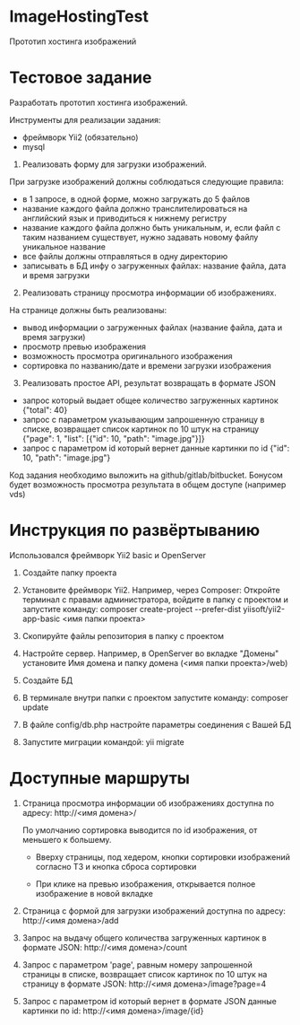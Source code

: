 # ImageHostingTest

Прототип хостинга изображений

# Тестовое задание

Разработать прототип хостинга изображений.

Инструменты для реализации задания:

- фреймворк Yii2 (обязательно)
- mysql

1. Реализовать форму для загрузки изображений.

При загрузке изображений должны соблюдаться следующие правила:

- в 1 запросе, в одной форме, можно загружать до 5 файлов
- название каждого файла должно транслителироваться на английский язык и приводиться к нижнему регистру
- название каждого файла должно быть уникальным, и, если файл с таким названием существует, нужно задавать новому файлу уникальное название
- все файлы должны отправляться в одну директорию
- записывать в БД инфу о загруженных файлах: название файла, дата и время загрузки

2. Реализовать страницу просмотра информации об изображениях.

На странице должны быть реализованы:

- вывод информации о загруженных файлах (название файла, дата и время загрузки)
- просмотр превью изображения
- возможность просмотра оригинального изображения
- сортировка по названию/дате и времени загрузки изображения

3. Реализовать простое API, результат возвращать в формате JSON

- запрос который выдает общее количество загруженных картинок {"total": 40}
- запрос с параметром указывающим запрошенную страницу в списке, возвращает список картинок по 10 штук на страницу {"page": 1, "list": [{"id": 10, "path": "image.jpg"}]}
- запрос c параметром id который вернет данные картинки по id {"id": 10, "path": "image.jpg"}

Код задания необходимо выложить на github/gitlab/bitbucket.
Бонусом будет возможность просмотра результата в общем доступе (например vds)

# Инструкция по развёртыванию

Использовался фреймворк Yii2 basic и OpenServer

1. Создайте папку проекта

2. Установите фреймворк Yii2. Например, через Composer:
   Откройте терминал с правами администратора, войдите в папку с проектом и запустите команду:
   composer create-project --prefer-dist yiisoft/yii2-app-basic <имя папки проекта>

3. Скопируйте файлы репозитория в папку с проектом

4. Настройте сервер. Например, в OpenServer во вкладке "Домены" установите Имя домена и папку домена (<имя папки проекта>/web)

5. Создайте БД

6. В терминале внутри папки с проектом запустите команду:
   composer update

7. В файле config/db.php настройте параметры соединения с Вашей БД

8. Запустите миграции командой:
   yii migrate

# Доступные маршруты

1. Страница просмотра информации об изображениях доступна по адресу:
   http://<имя домена>/

   По умолчанию сортировка выводится по id изображения, от меньшего к большему.

   - Вверху страницы, под хедером, кнопки сортировки изображений согласно ТЗ и кнопка сброса сортировки

   - При клике на превью изображения, открывается полное изображение в новой вкладке

2. Страница с формой для загрузки изображений доступна по адресу:
   http://<имя домена>/add

3. Запрос на выдачу общего количества загруженных картинок в формате JSON:
   http://<имя домена>/count

4. Запрос с параметром 'page', равным номеру запрошенной страницы в списке, возвращает список картинок по 10 штук на страницу в формате JSON:
   http://<имя домена>/image?page=4

5. Запрос c параметром id который вернет в формате JSON данные картинки по id:
   http://<имя домена>/image/{id}
